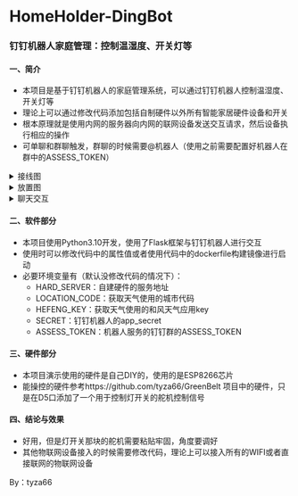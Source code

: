 # HomeHolder-DingBot
### 钉钉机器人家庭管理：控制温湿度、开关灯等
#### 一、简介
- 本项目是基于钉钉机器人的家庭管理系统，可以通过钉钉机器人控制温湿度、开关灯等
- 理论上可以通过修改代码添加包括自制硬件以外所有智能家居硬件设备和开关
- 根本原理就是使用内网的服务器向内网的联网设备发送交互请求，然后设备执行相应的操作
- 可单聊和群聊触发，群聊的时候需要@机器人（使用之前需要配置好机器人在群中的ASSESS_TOKEN）
<details><summary>接线图</summary>
<img src="./使用效果/接线图.jpg"/>
</details>
<details><summary>放置图</summary>
<img src="./使用效果/放置图.jpg"/>
</details>
<details><summary>聊天交互</summary>
<img src="./使用效果/聊天交互.png"/>
</details>

#### 二、软件部分
- 本项目使用Python3.10开发，使用了Flask框架与钉钉机器人进行交互
- 使用时可以修改代码中的属性值或者使用代码中的dockerfile构建镜像进行启动
- 必要环境变量有（默认没修改代码的情况下）：
    - HARD_SERVER：自建硬件的服务地址
    - LOCATION_CODE：获取天气使用的城市代码
    - HEFENG_KEY：获取天气使用的和风天气应用key
    - SECRET：钉钉机器人的app_secret
    - ASSESS_TOKEN：机器人服务的钉钉群的ASSESS_TOKEN

#### 三、硬件部分
- 本项目演示使用的硬件是自己DIY的，使用的是ESP8266芯片
- 能操控的硬件参考https://github.com/tyza66/GreenBelt 项目中的硬件，只是在D5口添加了一个用于控制灯开关的舵机控制信号

#### 四、结论与效果
- 好用，但是灯开关那块的舵机需要粘贴牢固，角度要调好
- 其他物联网设备接入的时候需要修改代码，理论上可以接入所有的WIFI或者直接联网的物联网设备

By：tyza66
